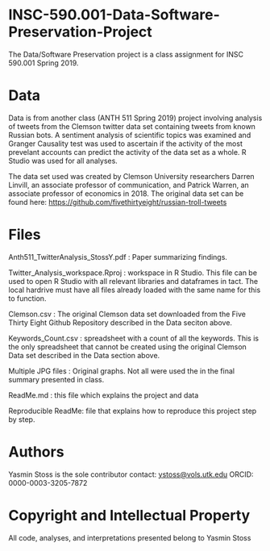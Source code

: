 # INSC-590.001-Data-Software-Preservation-Project
The Data/Software Preservation project is a class assignment for INSC 590.001 Spring 2019.

# Data
Data is from another class (ANTH 511 Spring 2019) project involving analysis of tweets from the Clemson twitter data set containing tweets from known Russian bots. A sentiment analysis of scientific topics was examined and Granger Causality test was used to ascertain if the activity of the most prevelant accounts can predict the activity of the data set as a whole. R Studio was used for all analyses. 

The data set used was created by Clemson University researchers Darren Linvill, an associate professor of communication, and Patrick Warren, an associate professor of economics in 2018. The original data set can be found here: https://github.com/fivethirtyeight/russian-troll-tweets

# Files
Anth511_TwitterAnalysis_StossY.pdf : Paper summarizing findings.

Twitter_Analysis_workspace.Rproj : workspace in R Studio. This file can be used to open R Studio with all relevant libraries and dataframes in tact. The local hardrive must have all files already loaded with the same name for this to function.

Clemson.csv : The original Clemson data set downloaded from the Five Thirty Eight Github Repository described in the Data seciton above. 

Keywords_Count.csv : spreadsheet with a count of all the keywords. This is the only spreadsheet that cannot be created using the original Clemson Data set described in the Data section above.

Multiple JPG files : Original graphs. Not all were used the in the final summary presented in class. 

ReadMe.md : this file which explains the project and data

Reproducible ReadMe: file that explains how to reproduce this project step by step. 

# Authors
Yasmin Stoss is the sole contributor
contact: ystoss@vols.utk.edu 
ORCID: 0000-0003-3205-7872

# Copyright and Intellectual Property
All code, analyses, and interpretations presented belong to Yasmin Stoss
